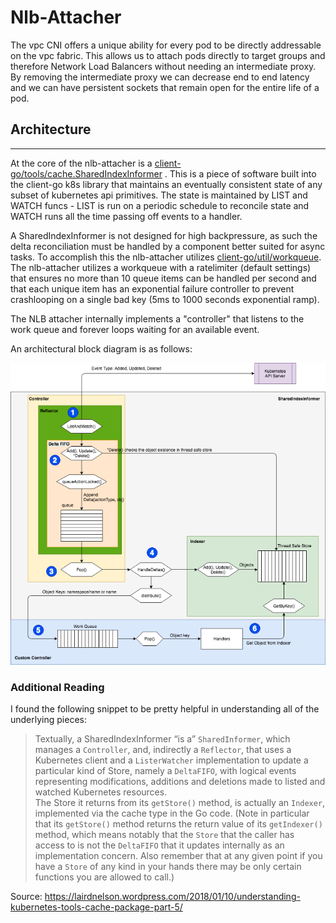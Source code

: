 # Nlb-Attacher

The vpc CNI offers a unique ability for every pod to be directly addressable on the vpc fabric. This allows us to attach pods directly to target groups and therefore Network Load Balancers without needing an intermediate proxy. By removing the intermediate proxy we can decrease end to end latency and we can have persistent sockets that remain open for the entire life of a pod. 

## Architecture
---

At the core of the nlb-attacher is a [client-go/tools/cache.SharedIndexInformer](https://godoc.org/k8s.io/client-go/tools/cache#SharedIndexInformer) . This is a piece of software built into the client-go k8s library that maintains an eventually consistent state of any subset of kubernetes api primitives. The state is maintained by LIST and WATCH funcs - LIST is run on a periodic schedule to reconcile state and WATCH runs all the time passing off events to a handler.

A SharedIndexInformer is not designed for high backpressure, as such the delta reconciliation must be handled by a component better suited for async tasks. To accomplish this the nlb-attacher utilizes [client-go/util/workqueue](https://godoc.org/k8s.io/client-go/util/workqueue). The nlb-attacher utilizes a workqueue with a ratelimiter (default settings) that ensures no more than 10 queue items can be handled per second and that each unique item has an exponential failure controller to prevent crashlooping on a single bad key (5ms to 1000 seconds exponential ramp).

The NLB attacher internally implements a "controller" that listens to the work queue and forever loops waiting for an available event.

An architectural block diagram is as follows:

![custom controller workflow](./img/sharedIndexInformer.png)


### Additional Reading

I found the following snippet to be pretty helpful in understanding all of the underlying pieces:

> Textually, a SharedIndexInformer “is a” `SharedInformer`, which manages a `Controller`, and, indirectly a `Reflector`, that uses a Kubernetes client and a `ListerWatcher` implementation to update a particular kind of Store, namely a `DeltaFIFO`, with logical events representing modifications, additions and deletions made to listed and watched Kubernetes resources.  
The Store it returns from its `getStore()` method, is actually an `Indexer`, implemented via the cache type in the Go code.  (Note in particular that its `getStore()` method returns the return value of its `getIndexer()` method, which means notably that the `Store` that the caller has access to is not the `DeltaFIFO` that it updates internally as an implementation concern.  Also remember that at any given point if you have a `Store` of any kind in your hands there may be only certain functions you are allowed to call.)

Source: https://lairdnelson.wordpress.com/2018/01/10/understanding-kubernetes-tools-cache-package-part-5/

